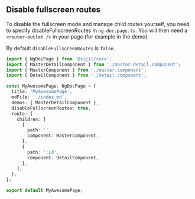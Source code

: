 ## Disable fullscreen routes

To disable the fullscreen mode and manage child routes yourself, you need to specify disableFullscreenRoutes in `ng-doc.page.ts`.
You will then need a `<router-outlet />` in your page (for example in the demo).

By default `disableFullscreenRoutes` is `false`.

```typescript name="ng-doc.page.ts" {10}
import { NgDocPage } from '@sijil/core';
import { MasterDetailComponent } from './master-detail.component';
import { MasterComponent } from './master.component';
import { DetailComponent } from './detail.component';

const MyAwesomePage: NgDocPage = {
  title: 'MyAwesomePage',
  mdFile: './index.md',
  demos: { MasterDetailComponent },
  disableFullscreenRoutes: true,
  route: {
    children: [
      {
        path: '',
        component: MasterComponent,
      },
      {
        path: ':id',
        component: DetailComponent,
      },
    ],
  },
};

export default MyAwesomePage;
```
